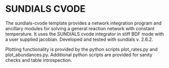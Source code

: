 # SUNDIALS CVODE

The sundials-cvode template provides a network integration program and ancillary modules for solving a general reaction network with constant temperature. It uses the SUNDIALS cvode integrator in stiff BDF mode with a user supplied jacobian. Developed and tested with sundials v. 2.6.2.

Plotting functionality is provided by the python scripts plot_rates.py and plot_abundances.py. Additional python scripts are provided for sanity checks and table introspection.